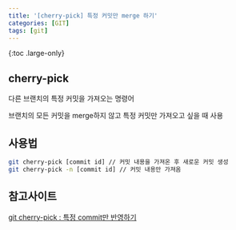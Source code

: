 ```yaml
---
title: '[cherry-pick] 특정 커밋만 merge 하기'
categories: [GIT]
tags: [git]
---
```


{:toc .large-only}

## cherry-pick

다른 브랜치의 특정 커밋을 가져오는 명령어

브랜치의 모든 커밋을 merge하지 않고 특정 커밋만 가져오고 싶을 때 사용

## 사용법

```bash
git cherry-pick [commit id] // 커밋 내용을 가져온 후 새로운 커밋 생성
git cherry-pick -n [commit id] // 커밋 내용만 가져옴
```

## 참고사이트

[git cherry-pick : 특정 commit만 반영하기](https://donggov.tistory.com/32)
